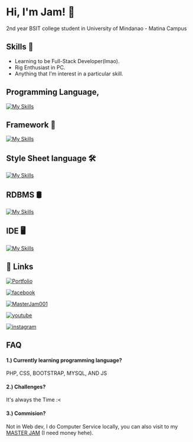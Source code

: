 
# Hi, I'm Jam! 👋
2nd year BSIT college student in University of Mindanao - Matina Campus


##  Skills 💪
- Learning to be Full-Stack Developer(lmao).
- Rig Enthusiast in PC.
- Anything that I'm interest in a particular skill.



## Programming Language, 
<!-- ![HTML](https://img.shields.io/badge/HTML-%23E34F26?style=flat&logo=html5&logoColor=%23ffff)
![PHP](https://img.shields.io/badge/PHP-%23777BB4?style=flat&logo=php&logoColor=%23ffff)
![CSS](https://img.shields.io/badge/CSS-%23663399?style=flat&logo=css&logoColor=%23ffff)
![BOOTSTRAP](https://img.shields.io/badge/BOOTSTRAP-%237952B3?style=flat&logo=bootstrap&logoColor=%23ffff)
![JS](https://img.shields.io/badge/JAVASCRIPT-%23F7DF1E?style=flat&logo=javascript&logoColor=%23000)
![PYTHON](https://img.shields.io/badge/PYTHON-%2388CE02?style=flat&logo=python&logoColor=%23FFFF)
![MYSQL](https://img.shields.io/badge/MySQL-%234479A1?style=flat&logo=MYSQL&logoColor=%23FFFF) -->
[![My Skills](https://skillicons.dev/icons?i=php,js,py,java&perline=3)](https://skillicons.dev)


## Framework 🧩
[![My Skills](https://skillicons.dev/icons?i=bootstrap,laravel&perline=3)](https://skillicons.dev)


## Style Sheet language 🛠 
[![My Skills](https://skillicons.dev/icons?i=html,css&perline=3)](https://skillicons.dev)

## RDBMS 🛢
[![My Skills](https://skillicons.dev/icons?i=mysql&perline=3)](https://skillicons.dev)

## IDE 🖥️
[![My Skills](https://skillicons.dev/icons?i=eclipse,figma,idea,obsidian,pycharm,qt,vscode&perline=3)](https://skillicons.dev)



## 🔗 Links
[![Portfolio](https://img.shields.io/badge/my_portfolio-000?style=for-the-badge&logo=ko-fi&logoColor=white)](https://jam04241.github.io/)

[![facebook](https://img.shields.io/badge/FACEBOOK-%230866FF?style=for-the-badge&logo=FACEBOOK&logoColor=%23FFFF)](https://www.facebook.com/100010340794471)

[![MasterJam001](https://img.shields.io/badge/MASTER_JAM-%23071D49?style=for-the-badge&logo=pcgamingwiki&logoColor=%23FFFF)
](https://www.facebook.com/MasterJam001)

[![youtube](https://img.shields.io/badge/YouTube-%23FF0000?style=for-the-badge&logo=youtube)](https://www.youtube.com/channel/UCrUWWdzZanBcRTGaPkwsEeg)

[![instagram](https://img.shields.io/badge/INSTAGRAM-%23FF0069?style=for-the-badge&logo=instagram)](https://www.instagram.com/tidyman.04)




## FAQ

#### 1.) Currently learning programming language?
PHP, CSS, BOOTSTRAP, MYSQL, AND JS

#### 2.) Challenges?
It's always the Time :<

#### 3.) Commision?
Not in Web dev, I do Computer Service locally, you can also visit to my <a href='https://www.facebook.com/MasterJam001'>MASTER JAM</a> (I need money hehe).

